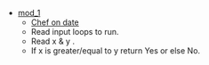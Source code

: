 - [mod_1](https://github.com/siddharthteli/daily_problem_challenge/mod_1.git)
    - [Chef on date](https://www.codechef.com/submit/CHEFONDATE)
    - Read input loops to run.
    - Read x & y .
    - If x is greater/equal to y return Yes or else No.
